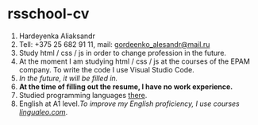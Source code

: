 # rsschool-cv
1. Hardeyenka Aliaksandr
2. Tell: +375 25 682 91 11, mail: gordeenko_alesandr@mail.ru
3. Study html / css / js in order to change profession in the future.
4. At the moment I am studying html / css / js at the courses of the EPAM company. To write the code I use Visual Studio Code.
5. *In the future, it will be filled in.*
6. **At the time of filling out the resume, I have no work experience.**
7. Studied programming languages [there](https://ru.code-basics.com/).
8. English at A1 level.*To improve my English proficiency, I use courses  [lingualeo.com](https://lingualeo.com)*.
